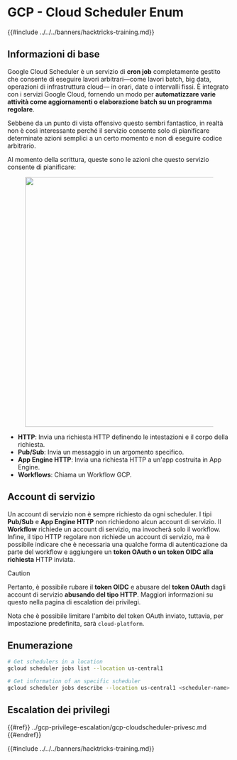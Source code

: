 # GCP - Cloud Scheduler Enum

{{#include ../../../banners/hacktricks-training.md}}

## Informazioni di base

Google Cloud Scheduler è un servizio di **cron job** completamente gestito che consente di eseguire lavori arbitrari—come lavori batch, big data, operazioni di infrastruttura cloud— in orari, date o intervalli fissi. È integrato con i servizi Google Cloud, fornendo un modo per **automatizzare varie attività come aggiornamenti o elaborazione batch su un programma regolare**.

Sebbene da un punto di vista offensivo questo sembri fantastico, in realtà non è così interessante perché il servizio consente solo di pianificare determinate azioni semplici a un certo momento e non di eseguire codice arbitrario.

Al momento della scrittura, queste sono le azioni che questo servizio consente di pianificare:

<figure><img src="../../../images/image (347).png" alt="" width="563"><figcaption></figcaption></figure>

- **HTTP**: Invia una richiesta HTTP definendo le intestazioni e il corpo della richiesta.
- **Pub/Sub**: Invia un messaggio in un argomento specifico.
- **App Engine HTTP**: Invia una richiesta HTTP a un'app costruita in App Engine.
- **Workflows**: Chiama un Workflow GCP.

## Account di servizio

Un account di servizio non è sempre richiesto da ogni scheduler. I tipi **Pub/Sub** e **App Engine HTTP** non richiedono alcun account di servizio. Il **Workflow** richiede un account di servizio, ma invocherà solo il workflow.\
Infine, il tipo HTTP regolare non richiede un account di servizio, ma è possibile indicare che è necessaria una qualche forma di autenticazione da parte del workflow e aggiungere un **token OAuth o un token OIDC alla richiesta** HTTP inviata.

> [!CAUTION]
> Pertanto, è possibile rubare il **token OIDC** e abusare del **token OAuth** dagli account di servizio **abusando del tipo HTTP**. Maggiori informazioni su questo nella pagina di escalation dei privilegi.

Nota che è possibile limitare l'ambito del token OAuth inviato, tuttavia, per impostazione predefinita, sarà `cloud-platform`.

## Enumerazione
```bash
# Get schedulers in a location
gcloud scheduler jobs list --location us-central1

# Get information of an specific scheduler
gcloud scheduler jobs describe --location us-central1 <scheduler-name>
```
## Escalation dei privilegi

{{#ref}}
../gcp-privilege-escalation/gcp-cloudscheduler-privesc.md
{{#endref}}

{{#include ../../../banners/hacktricks-training.md}}
